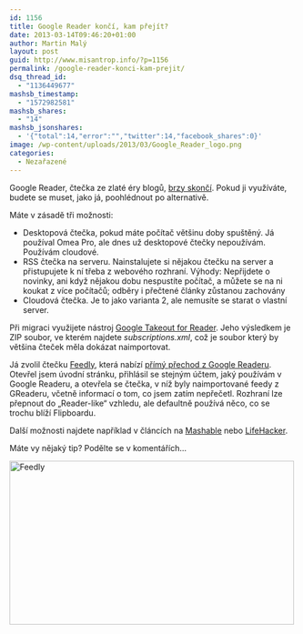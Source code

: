 ```yaml
---
id: 1156
title: Google Reader končí, kam přejít?
date: 2013-03-14T09:46:20+01:00
author: Martin Malý
layout: post
guid: http://www.misantrop.info/?p=1156
permalink: /google-reader-konci-kam-prejit/
dsq_thread_id:
  - "1136449677"
mashsb_timestamp:
  - "1572982581"
mashsb_shares:
  - "14"
mashsb_jsonshares:
  - '{"total":14,"error":"","twitter":14,"facebook_shares":0}'
image: /wp-content/uploads/2013/03/Google_Reader_logo.png
categories:
  - Nezařazené
---
```

Google Reader, čtečka ze zlaté éry blogů, [brzy skončí](http://googleblog.blogspot.cz/2013/03/a-second-spring-of-cleaning.html). Pokud ji využíváte, budete se muset, jako já, poohlédnout po alternativě.

<!--more-->

Máte v zásadě tři možnosti:

  * Desktopová čtečka, pokud máte počítač většinu doby spuštěný. Já používal Omea Pro, ale dnes už desktopové čtečky nepoužívám. Používám cloudové.
  * RSS čtečka na serveru. Nainstalujete si nějakou čtečku na server a přistupujete k ní třeba z webového rozhraní. Výhody: Nepřijdete o novinky, ani když nějakou dobu nespustíte počítač, a můžete se na ni koukat z více počítačů; odběry i přečtené články zůstanou zachovány
  * Cloudová čtečka. Je to jako varianta 2, ale nemusíte se starat o vlastní server.

Při migraci využijete nástroj [Google Takeout for Reader](https://www.google.com/takeout/?pli=1#custom:reader). Jeho výsledkem je ZIP soubor, ve kterém najdete _subscriptions.xml_, což je soubor který by většina čteček měla dokázat naimportovat.

Já zvolil čtečku [Feedly](http://feedly.com/), která nabízí [přímý přechod z Google Readeru](http://blog.feedly.com/2013/03/14/google-reader/). Otevřel jsem úvodní stránku, přihlásil se stejným účtem, jaký používám v Google Readeru, a otevřela se čtečka, v níž byly naimportované feedy z GReaderu, včetně informací o tom, co jsem zatím nepřečetl. Rozhraní lze přepnout do &#8222;Reader-like&#8220; vzhledu, ale defaultně používá něco, co se trochu blíží Flipboardu.

Další možnosti najdete například v článcích na [Mashable](http://mashable.com/2013/03/14/google-reader-alternatives/) nebo [LifeHacker](http://lifehacker.com/5990456/google-reader-is-getting-shut-down-here-are-the-best-alternatives).

Máte vy nějaký tip? Podělte se v komentářích&#8230;

[<img class="aligncenter size-medium wp-image-1159" alt="Feedly" src="http://www.misantrop.info/wp-content/uploads/2013/03/f-Hry-500x288.png" width="500" height="288" srcset="https://www.misantrop.info/wp-content/uploads/2013/03/f-Hry-500x288.png 500w, https://www.misantrop.info/wp-content/uploads/2013/03/f-Hry-200x115.png 200w, https://www.misantrop.info/wp-content/uploads/2013/03/f-Hry-1024x591.png 1024w, https://www.misantrop.info/wp-content/uploads/2013/03/f-Hry.png 1242w" sizes="(max-width: 500px) 100vw, 500px" />](http://www.misantrop.info/wp-content/uploads/2013/03/f-Hry.png)